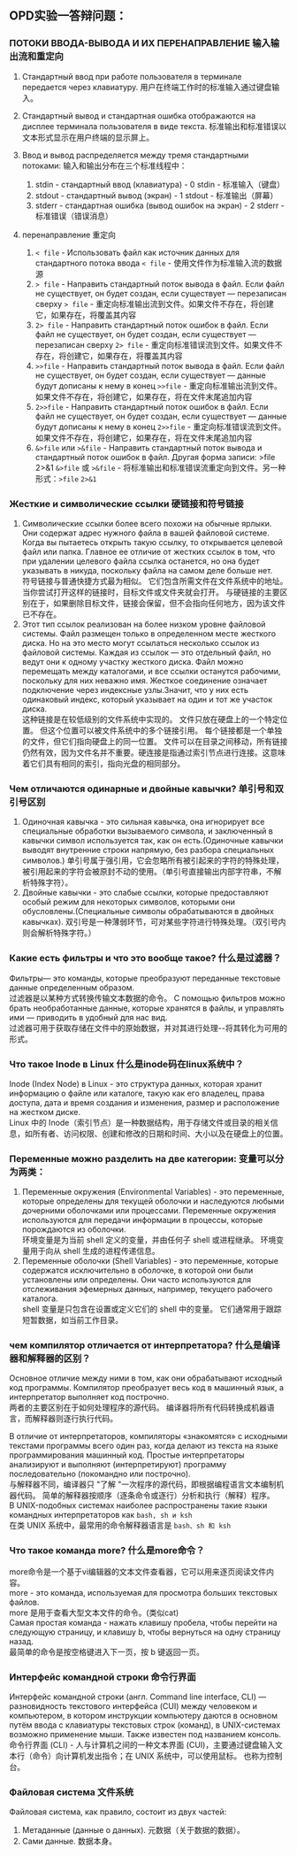 ## OPD实验一答辩问题：

### ПОТОКИ ВВОДА-ВЫВОДА И ИХ ПЕРЕНАПРАВЛЕНИЕ 输入输出流和重定向
1. Стандартный ввод при работе пользователя в терминале передается через клавиатуру.
用户在终端工作时的标准输入通过键盘输入。

2. Стандартный вывод и стандартная ошибка отображаются на дисплее терминала пользователя в виде текста.
标准输出和标准错误以文本形式显示在用户终端的显示屏上。

3. Ввод и вывод распределяется между тремя стандартными потоками:
输入和输出分布在三个标准线程中：
   1. stdin - стандартный ввод (клавиатура) - 0
   stdin - 标准输入（键盘）
   2. stdout - стандартный вывод (экран) - 1
   stdout - 标准输出（屏幕）
   3. stderr - стандартная ошибка (вывод ошибок на экран) - 2
   stderr - 标准错误（错误消息）

4. перенаправление 重定向
      1. `< file` - Использовать файл как источник данных для стандартного потока ввода
      `< file` - 使用文件作为标准输入流的数据源
      2. `> file` - Направить стандартный поток вывода в файл. Если файл не существует, он будет создан, если существует — перезаписан сверху
      `> file` - 重定向标准输出流到文件。如果文件不存在，将创建它，如果存在，将覆盖其内容
      3. `2> file` - Направить стандартный поток ошибок в файл. Если файл не существует, он будет создан, если существует — перезаписан сверху
      `2> file` - 重定向标准错误流到文件。如果文件不存在，将创建它，如果存在，将覆盖其内容
      4. `>>file` - Направить стандартный поток вывода в файл. Если файл не существует, он будет создан, если существует — данные будут дописаны к нему в конец
       `>>file` - 重定向标准输出流到文件。如果文件不存在，将创建它，如果存在，将在文件末尾追加内容
      5. `2>>file` - Направить стандартный поток ошибок в файл. Если файл не существует, он будет создан, если существует — данные будут дописаны к нему в конец
      `2>>file` - 重定向标准错误流到文件。如果文件不存在，将创建它，如果存在，将在文件末尾追加内容
      6. `&>file` или `>&file` - Направить стандартный поток вывода и стандартный поток ошибок в файл. Другая форма записи: >file 2>&1
      `&>file` 或 `>&file` - 将标准输出和标准错误流重定向到文件。另一种形式：`>file` `2>&1`

### Жесткие и символические ссылки 硬链接和符号链接
1. Символические ссылки более всего похожи на обычные ярлыки. Они содержат адрес нужного файла в вашей файловой системе. Когда вы пытаетесь открыть такую ссылку, то открывается целевой файл или папка. Главное ее отличие от жестких ссылок в том, что при удалении целевого файла ссылка останется, но она будет указывать в никуда, поскольку файла на самом деле больше нет.  
符号链接与普通快捷方式最为相似。 它们包含所需文件在文件系统中的地址。 当你尝试打开这样的链接时，目标文件或文件夹就会打开。 与硬链接的主要区别在于，如果删除目标文件，链接会保留，但不会指向任何地方，因为该文件已不存在。  
2. Этот тип ссылок реализован на более низком уровне файловой системы. Файл размещен только в определенном месте жесткого диска. Но на это место могут ссылаться несколько ссылок из файловой системы. Каждая из ссылок — это отдельный файл, но ведут они к одному участку жесткого диска. Файл можно перемещать между каталогами, и все ссылки останутся рабочими, поскольку для них неважно имя.
Жесткое соединение означает подключение через индексные узлы.Значит, что у них есть одинаковый индекс, который указывает на один и тот же участок диска.  
这种链接是在较低级别的文件系统中实现的。 文件只放在硬盘上的一个特定位置。 但这个位置可以被文件系统中的多个链接引用。 每个链接都是一个单独的文件，但它们指向硬盘上的同一位置。 文件可以在目录之间移动，所有链接仍然有效，因为文件名并不重要。硬连接是指通过索引节点进行连接。这意味着它们具有相同的索引，指向光盘的相同部分。

### Чем отличаются одинарные и двойные кавычки? 单引号和双引号区别
1. Одиночная кавычка - это сильная кавычка, она игнорирует все специальные обработки вызываемого символа, и заключенный в кавычки символ используется так, как он есть.(Одиночные кавычки выводят внутренние строки напрямую, без разбора специальных символов.)
单引号属于强引用，它会忽略所有被引起来的字符的特殊处理，被引用起来的字符会被原封不动的使用。（单引号直接输出内部字符串，不解析特殊字符）。
2. Двойные кавычки - это слабые ссылки, которые предоставляют особый режим для некоторых символов, которыми они обусловлены.(Специальные символы обрабатываются в двойных кавычках).
双引号是一种薄弱环节，可对某些字符进行特殊处理。（双引号内则会解析特殊字符。）

### Какие есть фильтры и что это вообще такое? 什么是过滤器？
Фильтры— это команды, которые преобразуют переданные текстовые данные определенным образом.  
过滤器是以某种方式转换传输文本数据的命令。
С помощью фильтров можно брать необработанные данные, которые хранятся в файлы, и управлять ими — приводить в удобный для нас вид.  
过滤器可用于获取存储在文件中的原始数据，并对其进行处理--将其转化为可用的形式。  

### Что такое Inode в Linux 什么是inode码在linux系统中？
Inode (Index Node) в Linux - это структура данных, которая хранит информацию о файле или каталоге, такую как его владелец, права доступа, дата и время создания и изменения, размер и расположение на жестком диске.  
Linux 中的 Inode（索引节点）是一种数据结构，用于存储文件或目录的相关信息，如所有者、访问权限、创建和修改的日期和时间、大小以及在硬盘上的位置。

### Переменные можно разделить на две категории: 变量可以分为两类：
1. Переменные окружения (Environmental Variables) - это переменные, которые определены для текущей оболочки и наследуются любыми дочерними оболочками или процессами. Переменные окружения используются для передачи информации в процессы, которые порождаются из оболочки.  
环境变量是为当前 shell 定义的变量，并由任何子 shell 或进程继承。 环境变量用于向从 shell 生成的进程传递信息。  
2. Переменные оболочки (Shell Variables) - это переменные, которые содержатся исключительно в оболочке, в которой они были установлены или определены. Они часто используются для отслеживания эфемерных данных, например, текущего рабочего каталога.  
shell 变量是只包含在设置或定义它们的 shell 中的变量。 它们通常用于跟踪短暂数据，如当前工作目录。

### чем компилятор отличается от интерпретатора? 什么是编译器和解释器的区别？
Основное отличие между ними в том, как они обрабатывают исходный код программы. Компилятор преобразует весь код в машинный язык, а интерпретатор выполняет код построчно.  
两者的主要区别在于如何处理程序的源代码。 编译器将所有代码转换成机器语言，而解释器则逐行执行代码。  

В отличие от интерпретаторов, компиляторы «знакомятся» с исходными текстами программы всего один раз, когда делают из текста на языке программирования машинный код.
Простые интерпретаторы анализируют и выполняют (интерпретируют) программу последовательно (покомандно или построчно).  
与解释器不同，编译器只 "了解 "一次程序的源代码，即根据编程语言文本编制机器代码。 简单的解释器按顺序（逐条命令或逐行）分析和执行（解释）程序。  
В UNIX-подобных системах наиболее распространены такие языки командных интерпретаторов как `bash, sh и ksh`  
在类 UNIX 系统中，最常用的命令解释器语言是 `bash、sh 和 ksh`

### Что такое команда more? 什么是more命令？
more命令是一个基于vi编辑器的文本文件查看器，它可以用来逐页阅读文件内容。  
more - это команда, используемая для просмотра больших текстовых файлов.  
more 是用于查看大型文本文件的命令。(类似cat)  
Самая простая команда - нажать клавишу пробела, чтобы перейти на следующую страницу, и клавишу b, чтобы вернуться на одну страницу назад.  
最简单的命令是按空格键进入下一页，按 b 键返回一页。

### Интерфейс командной строки 命令行界面
Интерфейс командной строки (англ. Command line interface, CLI) — разновидность текстового интерфейса (CUI) между человеком и компьютером, в котором инструкции компьютеру даются в основном путём ввода с клавиатуры текстовых строк (команд), в UNIX-системах возможно применение мыши. Также известен под названием консоль.  
命令行界面 (CLI) - 人与计算机之间的一种文本界面 (CUI)，主要通过键盘输入文本行（命令）向计算机发出指令；在 UNIX 系统中，可以使用鼠标。 也称为控制台。

### Файловая система 文件系统
Файловая система, как правило, состоит из двух частей:

1. Метаданные (данные о данных).
元数据（关于数据的数据）。  
2. Сами данные.
数据本身。
